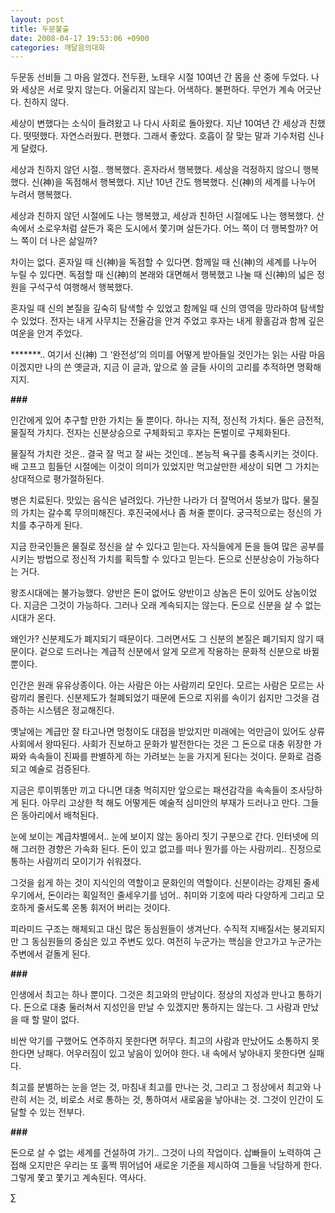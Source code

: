 ```yaml
---
layout: post
title: 두문불출
date: 2008-04-17 19:53:06 +0900
categories: 깨달음의대화
---
```

두문동 선비들 그 마음 알겠다. 전두환, 노태우 시절 10여년 간 몸을 산 중에 두었다. 나와 세상은 서로 맞지 않는다. 어울리지 않는다. 어색하다. 불편하다. 무언가 계속 어긋난다. 친하지 않다. 

세상이 변했다는 소식이 들려왔고 나 다시 사회로 돌아왔다. 지난 10여년 간 세상과 친했다. 떳떳했다. 자연스러웠다. 편했다. 그래서 좋았다. 호흡이 잘 맞는 말과 기수처럼 신나게 달렸다. 

세상과 친하지 않던 시절.. 행복했다. 혼자라서 행복했다. 세상을 걱정하지 않으니 행복했다. 신(神)을 독점해서 행복했다. 지난 10년 간도 행복했다. 신(神)의 세계를 나누어 누려서 행복했다. 

세상과 친하지 않던 시절에도 나는 행복했고, 세상과 친하던 시절에도 나는 행복했다. 산 속에서 소로우처럼 살든가 혹은 도시에서 쫓기며 살든가다. 어느 쪽이 더 행복할까? 어느 쪽이 더 나은 삶일까?

차이는 없다. 혼자일 때 신(神)을 독점할 수 있다면. 함께일 때 신(神)의 세계를 나누어 누릴 수 있다면. 독점할 때 신(神)의 본래와 대면해서 행복했고 나눌 때 신(神)의 넓은 정원을 구석구석 여행해서 행복했다. 

혼자일 때 신의 본질을 깊숙히 탐색할 수 있었고 함께일 때 신의 영역을 망라하여 탐색할 수 있었다. 전자는 내게 사무치는 전율감을 안겨 주었고 후자는 내게 황홀감과 함께 깊은 여운을 안겨 주었다. 

**\*****.. 여기서 신(神) 그 ‘완전성’의 의미를 어떻게 받아들일 것인가는 읽는 사람 마음이겠지만 나의 쓴 옛글과, 지금 이 글과, 앞으로 쓸 글들 사이의 고리를 추적하면 명확해지지. 

**###**

인간에게 있어 추구할 만한 가치는 둘 뿐이다. 하나는 지적, 정신적 가치다. 둘은 금전적, 물질적 가치다. 전자는 신분상승으로 구체화되고 후자는 돈벌이로 구체화된다. 

물질적 가치란 것은.. 결국 잘 먹고 잘 싸는 것인데.. 본능적 욕구를 충족시키는 것이다. 배 고프고 힘들던 시절에는 이것이 의미가 있었지만 먹고살만한 세상이 되면 그 가치는 상대적으로 평가절하된다. 

병은 치료된다. 맛있는 음식은 널려있다. 가난한 나라가 더 잘먹어서 뚱보가 많다. 물질의 가치는 갈수록 무의미해진다. 후진국에서나 좀 쳐줄 뿐이다. 궁극적으로는 정신의 가치를 추구하게 된다. 

지금 한국인들은 물질로 정신을 살 수 있다고 믿는다. 자식들에게 돈을 들여 많은 공부를 시키는 방법으로 정신적 가치를 획득할 수 있다고 믿는다. 돈으로 신분상승이 가능하다는 거다. 

왕조시대에는 불가능했다. 양반은 돈이 없어도 양반이고 상놈은 돈이 있어도 상놈이었다. 지금은 그것이 가능하다. 그러나 오래 계속되지는 않는다. 돈으로 신분을 살 수 없는 시대가 온다.

왜인가? 신분제도가 폐지되기 때문이다. 그러면서도 그 신분의 본질은 폐기되지 않기 때문이다. 겉으로 드러나는 계급적 신분에서 알게 모르게 작용하는 문화적 신분으로 바뀔 뿐이다. 

인간은 원래 유유상종이다. 아는 사람은 아는 사람끼리 모인다. 모르는 사람은 모르는 사람끼리 몰린다. 신분제도가 철폐되었기 때문에 돈으로 지위를 속이기 쉽지만 그것을 검증하는 시스템은 정교해진다. 

옛날에는 계급만 잘 타고나면 멍청이도 대접을 받았지만 미래에는 억만금이 있어도 상류사회에서 왕따된다. 사회가 진보하고 문화가 발전한다는 것은 그 돈으로 대충 위장한 가짜와 속속들이 진짜를 판별하게 하는 가려보는 눈을 가지게 된다는 것이다. 문화로 검증되고 예술로 검증된다. 

지금은 루이뷔똥만 끼고 다니면 대충 먹히지만 앞으로는 패션감각을 속속들이 조사당하게 된다. 아무리 고상한 척 해도 어떻게든 예술적 심미안의 부재가 드러나고 만다. 그들은 동아리에서 배척된다. 

눈에 보이는 계급차별에서.. 눈에 보이지 않는 동아리 짓기 구분으로 간다. 인터넷에 의해 그러한 경향은 가속화 된다. 돈이 있고 없고를 떠나 뭔가를 아는 사람끼리.. 진정으로 통하는 사람끼리 모이기가 쉬워졌다. 

그것을 쉽게 하는 것이 지식인의 역할이고 문화인의 역할이다. 신분이라는 강제된 줄세우기에서, 돈이라는 획일적인 줄세우기를 넘어.. 취미와 기호에 따라 다양하게 그리고 모호하게 줄서도록 온통 휘저어 버리는 것이다. 

피라미드 구조는 해체되고 대신 많은 동심원들이 생겨난다. 수직적 지배질서는 붕괴되지만 그 동심원들의 중심은 있고 주변도 있다. 여전히 누군가는 핵심을 안고가고 누군가는 주변에서 겉돌게 된다. 

**###**

인생에서 최고는 하나 뿐이다. 그것은 최고와의 만남이다. 정상의 지성과 만나고 통하기다. 돈으로 대충 둘러쳐서 지성인을 만날 수 있겠지만 통하지는 않는다. 그 사람과 만났을 때 할 말이 없다. 

비싼 악기를 구했어도 연주하지 못한다면 허무다. 최고의 사람과 만났어도 소통하지 못한다면 낭패다. 어우러짐이 있고 낳음이 있어야 한다. 내 속에서 낳아내지 못한다면 실패다. 

최고를 분별하는 눈을 얻는 것, 마침내 최고를 만나는 것, 그리고 그 정상에서 최고와 나란히 서는 것, 비로소 서로 통하는 것, 통하여서 새로움을 낳아내는 것. 그것이 인간이 도달할 수 있는 전부다.

**###**

돈으로 살 수 없는 세계를 건설하여 가기.. 그것이 나의 작업이다. 삽빠들이 노력하여 근접해 오지만은 우리는 또 훌쩍 뛰어넘어 새로운 기준을 제시하여 그들을 낙담하게 한다. 그렇게 쫓고 쫓기고 계속된다. 역사다. 



∑